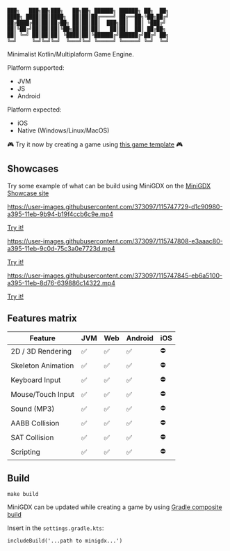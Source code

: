 ```
███╗   ███╗██╗███╗   ██╗██╗ ██████╗ ██████╗ ██╗  ██╗
████╗ ████║██║████╗  ██║██║██╔════╝ ██╔══██╗╚██╗██╔╝
██╔████╔██║██║██╔██╗ ██║██║██║  ███╗██║  ██║ ╚███╔╝
██║╚██╔╝██║██║██║╚██╗██║██║██║   ██║██║  ██║ ██╔██╗
██║ ╚═╝ ██║██║██║ ╚████║██║╚██████╔╝██████╔╝██╔╝ ██╗
╚═╝     ╚═╝╚═╝╚═╝  ╚═══╝╚═╝ ╚═════╝ ╚═════╝ ╚═╝  ╚═╝
```

Minimalist Kotlin/Multiplaform Game Engine.

Platform supported: 
- JVM
- JS
- Android

Platform expected:
- iOS 
- Native (Windows/Linux/MacOS)

🎮  Try it now by creating a game using [this game template](https://github.com/minigdx/minigdx-game-template) 🎮
## Showcases

Try some example of what can be build using MiniGDX on the [MiniGDX Showcase site](https://minigdx.github.io/minigdx-showcase/)

https://user-images.githubusercontent.com/373097/115747729-d1c90980-a395-11eb-9b94-b19f4ccb6c9e.mp4

[Try it!](https://minigdx.github.io/minigdx-showcase/2021/03/20/2D-platformer.html)

https://user-images.githubusercontent.com/373097/115747808-e3aaac80-a395-11eb-9c0d-75c3a0e7723d.mp4

[Try it!](https://minigdx.github.io/minigdx-showcase/2021/03/28/3D-example.html)

https://user-images.githubusercontent.com/373097/115747845-eb6a5100-a395-11eb-8d76-639886c14322.mp4

[Try it!](https://minigdx.github.io/minigdx-showcase/2021/03/28/Dance.html)


## Features matrix

|      Feature       | JVM | Web | Android | iOS |
|--------------------|-----|-----|---------|-----|
| 2D / 3D Rendering  | ✅   | ✅   | ✅       | ⛔️  |
| Skeleton Animation | ✅   | ✅   | ✅       | ⛔️  |
| Keyboard Input     | ✅   | ✅   | ✅       | ⛔️  |
| Mouse/Touch Input  | ✅   | ✅   | ✅       | ⛔️  |
| Sound (MP3)        | ✅   | ✅   | ✅      | ⛔️  |
| AABB Collision  | ✅   | ✅   | ✅       | ⛔️  |
| SAT Collision  | ✅   | ✅   | ✅       | ⛔️  |
| Scripting  | ✅   | ✅   | ✅       | ⛔️  |

## Build

```
make build
```

MiniGDX can be updated while creating a game by using [Gradle composite build](https://docs.gradle.org/current/userguide/composite_builds.html)

Insert in the `settings.gradle.kts`: 
```
includeBuild('...path to minigdx...')
```
